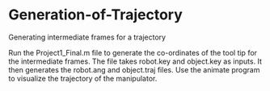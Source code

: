 # Generation-of-Trajectory
Generating intermediate frames for a trajectory

Run the Project1_Final.m file to generate the co-ordinates of the tool tip for the intermediate frames. The file takes robot.key and object.key as inputs. It then generates the robot.ang and object.traj files.
Use the animate program to visualize the trajectory of the manipulator.
